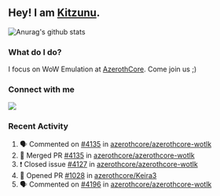 ## Hey! I am [Kitzunu](https://Github.com/Kitzunu).

![Anurag's github stats](https://github-readme-stats.kitzunu.vercel.app/api?username=Kitzunu&show_icons=true)

### What do I do?

I focus on WoW Emulation at [AzerothCore](https://Github.com/AzerothCore). Come join us ;)

### Connect with me
[![](https://img.shields.io/badge/AzerothCore%20Discord-Connect%20with%20me!-green)](https://discord.com/invite/gkt4y2x)

### Recent Activity

<!--START_SECTION:activity-->
1. 🗣 Commented on [#4135](https://github.com/azerothcore/azerothcore-wotlk/issues/4135) in [azerothcore/azerothcore-wotlk](https://github.com/azerothcore/azerothcore-wotlk)
2. 🎉 Merged PR [#4135](https://github.com/azerothcore/azerothcore-wotlk/pull/4135) in [azerothcore/azerothcore-wotlk](https://github.com/azerothcore/azerothcore-wotlk)
3. ❗️ Closed issue [#4127](https://github.com/azerothcore/azerothcore-wotlk/issues/4127) in [azerothcore/azerothcore-wotlk](https://github.com/azerothcore/azerothcore-wotlk)
4. 💪 Opened PR [#1028](https://github.com/azerothcore/Keira3/pull/1028) in [azerothcore/Keira3](https://github.com/azerothcore/Keira3)
5. 🗣 Commented on [#4196](https://github.com/azerothcore/azerothcore-wotlk/issues/4196) in [azerothcore/azerothcore-wotlk](https://github.com/azerothcore/azerothcore-wotlk)
<!--END_SECTION:activity-->
